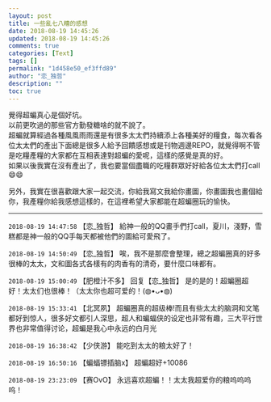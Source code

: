 ```yaml
---
layout: post
title: 一些亂七八糟的感想
date: 2018-08-19 14:45:26
updated: 2018-08-19 14:45:26
comments: true
categories: [Text]
tags: []
permalink: "1d458e50_ef3ffd89"
author: "恋_独哲"
description: ""
toc: true
---
```


<p dir="ltr"  >覺得超蝙真心是個好坑。<br />以前更吹過的那些官方勤發糖啥的就不說了。<br />超蝙就算經過各種風風雨雨還是有很多太太們持續添上各種美好的糧食，每次看各位太太們的產出下面總是很多人給予回饋感想或是刊物週邊REPO，就覺得啊不管是吃糧產糧的大家都在互相表達對超蝙的愛呢，這樣的感覺是真的好。<br />如果以後我實在沒有產出了，我也要當個盡職的吃糧群眾好好給各位太太們打call 😄😄</p> 
<p dir="ltr"  >另外，我實在很喜歡跟大家一起交流，你給我寫文我給你畫圖，你畫圖我也畫個給你，我產糧你給我感想這樣的，在這裡希望大家都能在超蝙圈玩的愉快。</p>

---

`2018-08-19 14:47:58` 【恋\_独哲】 給神一般的QQ畫手們打call，夏川，淺野，雪糕都是神一般的QQ手每天都被他們的圖給可愛飛了。

`2018-08-19 14:50:49` 【恋\_独哲】 唉，我不是那麼會整理，總之超蝙圈真的好多很棒的太太，文和圖各式各樣有的肉香有的清奇，要什麼口味都有。

`2018-08-19 15:00:49` 【肥橙汁不多】 回复【恋\_独哲】 是的是的！超蝙圈超好！太太们也很棒！（太太你也超可爱的！(◍•ᴗ•◍)

`2018-08-19 15:33:41` 【北冥夙】 超蝙圈真的超级棒!而且有些太太的脑洞和文笔都好到惊人，很多好文都引人深思，超人和蝙蝠侠的设定也非常有趣，三大平行世界也非常值得讨论，超蝙是我心中永远的白月光

`2018-08-19 16:38:42` 【少侠游】 能吃到太太的粮太好了！

`2018-08-19 16:50:16` 【蝙蝠镖插脑x】 超蝙超好+10086

`2018-08-19 23:23:09` 【赛OvO】 永远喜欢超蝙！！太太我超爱你的粮呜呜呜呜！
